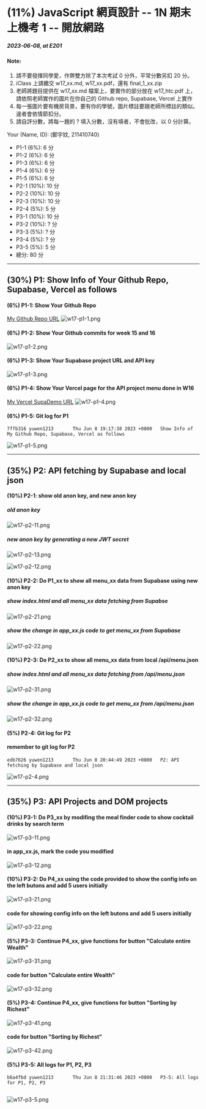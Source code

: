 # (11%) JavaScript 網頁設計 -- 1N 期末上機考 1 -- 開放網路

##### 2023-06-08, at E201

#### Note:

1. 請不要發揮同學愛，作弊雙方除了本次考試 0 分外，平常分數另扣 20 分。
2. iClass 上請繳交 w17_xx.md, w17_xx.pdf，還有 final_1_xx.zip
3. 老師將題目提供在 w17_xx.md 檔案上，要實作的部分放在 w17_htc.pdf 上，請依照老師實作的圖片在你自己的 Github repo, Supabase, Vercel 上實作
4. 每一張圖片要有機房背景，要有你的學號，圖片標註要跟老師所標註的類似。違者會依情節扣分。
5. 請自評分數，將每一題的 ? 填入分數，沒有填者，不會批改，以 0 分計算。

Your (Name, ID): (鄭宇妏, 211410740)

- P1-1 (6%): 6 分
- P1-2 (6%): 6 分
- P1-3 (6%): 6 分
- P1-4 (6%): 6 分
- P1-5 (6%): 6 分
- P2-1 (10%): 10 分
- P2-2 (10%): 10 分
- P2-3 (10%): 10 分
- P2-4 (5%): 5 分
- P3-1 (10%): 10 分
- P3-2 (10%): ? 分
- P3-3 (5%): ? 分
- P3-4 (5%): ? 分
- P3-5 (5%): 5 分
- 總分: 80 分

---

## (30%) P1: Show Info of Your Github Repo, Supabase, Vercel as follows

#### (6%) P1-1: Show Your Github Repo

[My Github Repo URL](https://github.com/yuwen1213/1112-1N-js-demo-211410740)
![w17-p1-1.png](https://hlbovfzvhsftjuylmwlc.supabase.co/storage/v1/object/public/demo-40/md_1N_img/w17-p1-1.png)

#### (6%) P1-2: Show Your Github commits for week 15 and 16

![w17-p1-2.png](https://hlbovfzvhsftjuylmwlc.supabase.co/storage/v1/object/public/demo-40/md_1N_img/w17-p1-2.png)

#### (6%) P1-3: Show Your Supabase project URL and API key

![w17-p1-3.png](https://hlbovfzvhsftjuylmwlc.supabase.co/storage/v1/object/public/demo-40/md_1N_img/w17-p1-3.png)

#### (6%) P1-4: Show Your Vercel page for the API project menu done in W16

[My Vercel SupaDemo URL](https://1112-1-n-js-demo-211410740.vercel.app/#)
![w17-p1-4.png](https://hlbovfzvhsftjuylmwlc.supabase.co/storage/v1/object/public/demo-40/md_1N_img/w17-p1-4.png)

#### (6%) P1-5: Git log for P1

```
7ffb316 yuwen1213       Thu Jun 8 19:17:38 2023 +0800   Show Info of My Github Repo, Supabase, Vercel as follows
```

![w17-p1-5.png](https://hlbovfzvhsftjuylmwlc.supabase.co/storage/v1/object/public/demo-40/md_1N_img/w17-p1-5.png)

---

## (35%) P2: API fetching by Supabase and local json

#### (10%) P2-1: show old anon key, and new anon key

##### old anon key

![w17-p2-11.png](https://hlbovfzvhsftjuylmwlc.supabase.co/storage/v1/object/public/demo-40/md_1N_img/w17-p2-11.png)

##### new anon key by generating a new JWT secret

![w17-p2-13.png](https://hlbovfzvhsftjuylmwlc.supabase.co/storage/v1/object/public/demo-40/md_1N_img/w17-p2-12.png)

![w17-p2-12.png](https://hlbovfzvhsftjuylmwlc.supabase.co/storage/v1/object/public/demo-40/md_1N_img/w17-p2-13.png)

#### (10%) P2-2: Do P1_xx to show all menu_xx data from Supabase using new anon key

##### show index.html and all menu_xx data fetching from Supabse

![w17-p2-21.png](https://hlbovfzvhsftjuylmwlc.supabase.co/storage/v1/object/public/demo-40/md_1N_img/w17-p2-21.png)

##### show the change in app_xx.js code to get menu_xx from Supabase

![w17-p2-22.png](https://hlbovfzvhsftjuylmwlc.supabase.co/storage/v1/object/public/demo-40/md_1N_img/w17-p2-22.png)

#### (10%) P2-3: Do P2_xx to show all menu_xx data from local /api/menu.json

##### show index.html and all menu_xx data fetching from /api/menu.json

![w17-p2-31.png](https://hlbovfzvhsftjuylmwlc.supabase.co/storage/v1/object/public/demo-40/md_1N_img/w17-p2-31.png)

##### show the change in app_xx.js code to get menu_xx from /api/menu.json

![w17-p2-32.png](https://hlbovfzvhsftjuylmwlc.supabase.co/storage/v1/object/public/demo-40/md_1N_img/w17-p2-32.png)

#### (5%) P2-4: Git log for P2

#### remember to git log for P2

```
edb7626 yuwen1213       Thu Jun 8 20:44:49 2023 +0800   P2: API fetching by Supabase and local json
```

![w17-p2-4.png](https://hlbovfzvhsftjuylmwlc.supabase.co/storage/v1/object/public/demo-40/md_1N_img/w17-p2-4.png)

---

## (35%) P3: API Projects and DOM projects

#### (10%) P3-1: Do P3_xx by modifing the meal finder code to show cocktail drinks by search term

![w17-p3-11.png](https://hlbovfzvhsftjuylmwlc.supabase.co/storage/v1/object/public/demo-40/md_1N_img/w17-p3-11.png)

#### in app_xx.js, mark the code you modified

![w17-p3-12.png](https://hlbovfzvhsftjuylmwlc.supabase.co/storage/v1/object/public/demo-40/md_1N_img/w17-p3-12.png)

#### (10%) P3-2: Do P4_xx using the code provided to show the config info on the left butons and add 5 users initially

![w17-p3-21.png]()

#### code for showing config info on the left butons and add 5 users initially

![w17-p3-22.png]()

#### (5%) P3-3: Continue P4_xx, give functions for button "Calculate entire Wealth"

![w17-p3-31.png]()

#### code for button "Calculate entire Wealth"

![w17-p3-32.png]()

#### (5%) P3-4: Continue P4_xx, give functions for button "Sorting by Richest"

![w17-p3-41.png]()

#### code for button "Sorting by Richest"

![w17-p3-42.png]()

#### (5%) P3-5: All logs for P1, P2, P3

```
b6a4fbd yuwen1213       Thu Jun 8 21:31:46 2023 +0800   P3-5: All logs for P1, P2, P3


```

![w17-p3-5.png](https://hlbovfzvhsftjuylmwlc.supabase.co/storage/v1/object/public/demo-40/md_1N_img/w17-p3-5.png)
